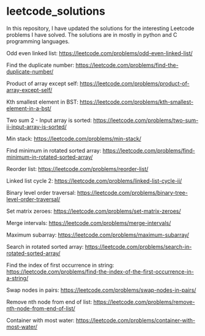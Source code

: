 # leetcode_solutions
In this repository, I have updated the solutions for the interesting Leetcode problems I have solved. The solutions are in mostly in python and C programming languages.

Odd even linked list: https://leetcode.com/problems/odd-even-linked-list/

Find the duplicate number: https://leetcode.com/problems/find-the-duplicate-number/

Product of array except self: https://leetcode.com/problems/product-of-array-except-self/

Kth smallest element in BST: https://leetcode.com/problems/kth-smallest-element-in-a-bst/

Two sum 2 - Input array is sorted: https://leetcode.com/problems/two-sum-ii-input-array-is-sorted/

Min stack: https://leetcode.com/problems/min-stack/

Find minimum in rotated sorted array: https://leetcode.com/problems/find-minimum-in-rotated-sorted-array/

Reorder list: https://leetcode.com/problems/reorder-list/

Linked list cycle 2: https://leetcode.com/problems/linked-list-cycle-ii/

Binary level order traversal: https://leetcode.com/problems/binary-tree-level-order-traversal/

Set matrix zeroes: https://leetcode.com/problems/set-matrix-zeroes/

Merge intervals: https://leetcode.com/problems/merge-intervals/

Maximum subarray: https://leetcode.com/problems/maximum-subarray/

Search in rotated sorted array: https://leetcode.com/problems/search-in-rotated-sorted-array/

Find the index of first occurrence in string: https://leetcode.com/problems/find-the-index-of-the-first-occurrence-in-a-string/

Swap nodes in pairs: https://leetcode.com/problems/swap-nodes-in-pairs/

Remove nth node from end of list: https://leetcode.com/problems/remove-nth-node-from-end-of-list/

Container with most water: https://leetcode.com/problems/container-with-most-water/
